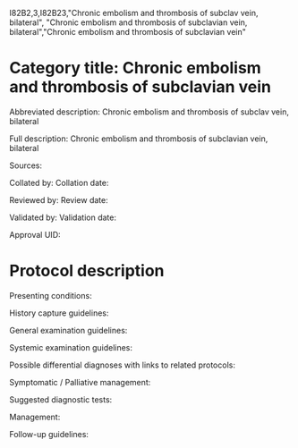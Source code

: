 I82B2,3,I82B23,"Chronic embolism and thrombosis of subclav vein, bilateral", "Chronic embolism and thrombosis of subclavian vein, bilateral","Chronic embolism and thrombosis of subclavian vein"
# Category title: Chronic embolism and thrombosis of subclavian vein

Abbreviated description: Chronic embolism and thrombosis of subclav vein, bilateral

Full description: Chronic embolism and thrombosis of subclavian vein, bilateral

Sources:

Collated by:
Collation date:

Reviewed by:
Review date:

Validated by:
Validation date:

Approval UID:

# Protocol description

Presenting conditions:

History capture guidelines:

General examination guidelines:

Systemic examination guidelines:

Possible differential diagnoses with links to related protocols:

Symptomatic / Palliative management:

Suggested diagnostic tests:

Management:

Follow-up guidelines:
